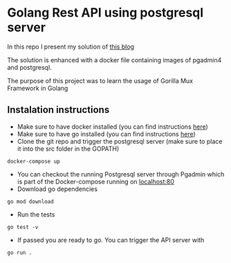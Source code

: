 # Golang Rest API using postgresql server
In this repo I present my solution of [this blog](https://semaphoreci.com/community/tutorials/building-and-testing-a-rest-api-in-go-with-gorilla-mux-and-postgresql)

The solution is enhanced with a docker file containing images of pgadmin4 and postgresql. 

The purpose of this project was to learn the usage of Gorilla Mux Framework in Golang

## Instalation instructions
- Make sure to have docker installed (you can find instructions [here](https://docs.docker.com/get-docker/))
- Make sure to have go installed (you can find instructions [here](https://golang.org/doc/install))
- Clone the git repo and trigger the postgresql server (make sure to place it into the src folder in the GOPATH)
```
docker-compose up 
```
- You can checkout the running Postgresql server through Pgadmin which is part of the Docker-compose running on [localhost:80](http://localhost:80)
- Download go dependencies
```
go mod download
```
- Run the tests 
```
go test -v
```
- If passed you are ready to go. You can trigger the API server with 
```
go run .
```
